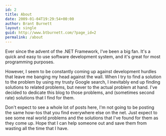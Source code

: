 ```yaml
---
id: 2
title: About
date: 2009-01-04T19:29:54+00:00
author: Brant Burnett
layout: single
guid: http://www.btburnett.com/?page_id=2
permalink: /about
---
```

Ever since the advent of the .NET Framework, I've been a big fan. It's a quick and easy to use software development system, and it's great for most programming purposes.

However, I seem to be constantly coming up against development hurdles that leave me banging my head against the wall. When I try to find a solution to the problem by using my trusty Google search, I inevitably end up finding solutions to related problems, but never to the actual problem at hand. I've decided to dedicate this blog to those problems, and (sometimes second rate) solutions that I find for them.

Don't expect to see a whole lot of posts here, I'm not going to be posting the same how-tos that you find everywhere else on the net. Just expect to see some real world problems and the solutions that I've found for them as they come up. Hope that I can help someone out and save them from wasting all the time that I have.
